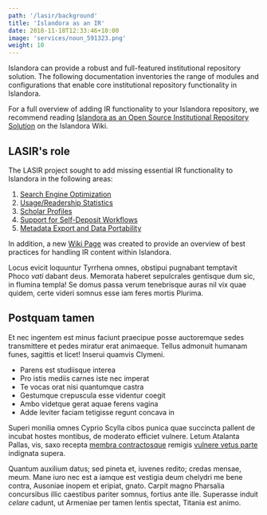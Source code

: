 ```yaml
---
path: '/lasir/background'
title: 'Islandora as an IR'
date: 2018-11-18T12:33:46+10:00
image: 'services/noun_591323.png'
weight: 10
---
```


Islandora can provide a robust and full-featured institutional repository solution. The following documentation inventories the range of modules and configurations that enable core institutional repository functionality in Islandora.

For a full overview of adding IR functionality to your Islandora repository, we recommend reading [Islandora as an Open Source Institutional Repository Solution](https://wiki.lyrasis.org/display/ISLANDORA/Islandora+as+an+Open+Source+Institutional+Repository+Solution) on the Islandora Wiki.

## LASIR's role

The LASIR project sought to add missing essential IR functionality to Islandora in the following areas:

1. [Search Engine Optimization](/lasir/seo)
2. [Usage/Readership Statistics](/lasir/readership-statistics)
3. [Scholar Profiles](/lasir/scholar-profiles)
4. [Support for Self-Deposit Workflows](/lasir/self-deposit-workflows)
5. [Metadata Export and Data Portability](/lasir/data-portability)

In addition, a new [Wiki Page](https://wiki.lyrasis.org/display/ISLANDORA/Islandora+as+an+Open+Source+Institutional+Repository+Solution) was created to provide  an overview of best practices for handling IR content within Islandora. 

Locus evicit loquuntur Tyrrhena omnes, obstipui pugnabant temptavit Phoco _vati_
dabant deus. Memorata haberet sepulcrales gentisque dum sic, in flumina templa!
Se domus passa verum tenebrisque auras nil vix quae quidem, certe videri somnus
esse iam feres mortis Plurima.

## Postquam tamen

Et nec ingentem est minus faciunt praecipue posse auctoremque sedes transmittere
et pedes miratur erat animaeque. Tellus admonuit humanam funes, sagittis et
licet! Inserui quamvis Clymeni.

- Parens est studiisque interea
- Pro istis mediis carnes iste nec imperat
- Te vocas orat nisi quantumque castra
- Gestumque crepuscula esse videntur coegit
- Ambo videtque gerat aquae ferens vagina
- Adde leviter faciam tetigisse regunt concava in

Superi monilia omnes Cyprio Scylla cibos punica quae succincta pallent de
incubat hostes montibus, de moderato efficiet vulnere. Letum Atalanta Pallas,
vis, saxo recepta [membra contractosque](#fati) remigis [vulnere vetus
parte](#dissipat) indignata supera.

Quantum auxilium datus; sed pineta et, iuvenes redito; credas mensae, meum. Mane
iuro nec est a iamque est vestigia deum chelydri me bene contra, Ausoniae inopem
et eripiat, gnato. Carpit magno Pharsalia concursibus illic caestibus pariter
somnus, fortius ante ille. Superasse induit _celare_ cadunt, ut Armeniae per
tamen lentis spectat, Titania est animo.
